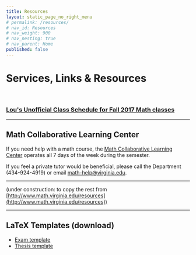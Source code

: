 ```yaml
---
title: Resources
layout: static_page_no_right_menu
# permalink: /resources/
# nav_id: Resources
# nav_weight: 900
# nav_nesting: true
# nav_parent: Home
published: false
---
```


# Services, Links & Resources

<br>

### [Lou's Unofficial Class Schedule for Fall 2017 Math classes](http://rabi.phys.virginia.edu/mySIS/CS2/page.php?Semester=1178&Type=Group&Group=Mathematics)

---

## Math Collaborative Learning Center

If you need help with a math course, the [Math Collaborative Learning Center](http://people.virginia.edu/~psb7p/MCLCsch.html) operates all 7 days of the week during the semester.

If you feel a private tutor would be beneficial, please call the Department (434-924-4919) or email [math-help@virginia.edu](mailto:math-help@virginia.edu).

---

(under construction: to copy the rest from [http://www.math.virginia.edu/resources](http://www.math.virginia.edu/resources))

---

## LaTeX Templates (download)

- [Exam template]({{site.url}}/resources/template_exam.tex)
- [Thesis template]({{site.url}}/resources/template_thesis.tex)
